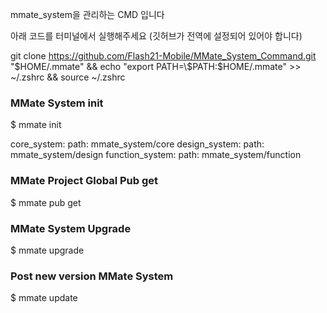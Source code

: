 mmate_system을 관리하는 CMD 입니다

아래 코드를 터미널에서 실행해주세요
(깃허브가 전역에 설정되어 있어야 합니다)

git clone https://github.com/Flash21-Mobile/MMate_System_Command.git "$HOME/.mmate" && echo "export PATH=\$PATH:$HOME/.mmate" >> ~/.zshrc && source ~/.zshrc


### MMate System init
$ mmate init

  core_system:
    path: mmate_system/core
  design_system:
    path: mmate_system/design
  function_system:
    path: mmate_system/function

### MMate Project Global Pub get
$ mmate pub get

### MMate System Upgrade
$ mmate upgrade

### Post new version MMate System 
$ mmate update
